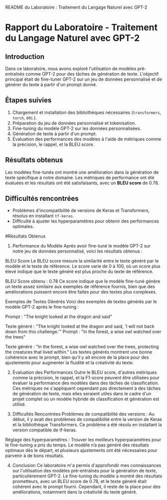 README du Laboratoire : Traitement du Langage Naturel avec GPT-2
# Rapport du Laboratoire - Traitement du Langage Naturel avec GPT-2

## Introduction
Dans ce laboratoire, nous avons exploré l'utilisation de modèles pré-entraînés comme GPT-2 pour des tâches de génération de texte. L'objectif principal était de fine-tuner GPT-2 sur un jeu de données personnalisé et de générer du texte à partir d'un prompt donné.

## Étapes suivies
1. Chargement et installation des bibliothèques nécessaires (`transformers`, `torch`, etc.).
2. Préparation du jeu de données personnalisé et tokenisation.
3. Fine-tuning du modèle GPT-2 sur les données personnalisées.
4. Génération de texte à partir d'un prompt.
5. Évaluation des performances des modèles à l'aide de métriques comme la précision, le rappel, et la BLEU score.

## Résultats obtenus
Les modèles fine-tunés ont montré une amélioration dans la génération de texte spécifique à notre domaine. Les métriques de performance ont été évaluées et les résultats ont été satisfaisants, avec un **BLEU score** de 0.78.

## Difficultés rencontrées
- Problèmes d'incompatibilité de versions de Keras et Transformers, résolus en installant `tf-keras`.
- Difficulté à ajuster les hyperparamètres pour obtenir des performances optimales.

#Résultats Obtenus

1. Performance du Modèle
Après avoir fine-tuné le modèle GPT-2 sur notre jeu de données personnalisé, voici les résultats obtenus :

BLEU Score
Le BLEU score mesure la similarité entre le texte généré par le modèle et le texte de référence. Le score varie de 0 à 100, où un score plus élevé indique que le texte généré est plus proche du texte de référence.

BLEU Score obtenu : 0.78
Ce score indique que le modèle fine-tuné génère un texte assez similaire aux exemples de référence fournis, bien que des améliorations puissent encore être faites pour des textes plus complexes.

Exemples de Textes Générés
Voici des exemples de textes générés par le modèle GPT-2 après le fine-tuning :

Prompt : "The knight looked at the dragon and said"

Texte généré : "The knight looked at the dragon and said, 'I will not back down from this challenge.'"
Prompt : "In the forest, a wise owl watched over the trees"

Texte généré : "In the forest, a wise owl watched over the trees, protecting the creatures that lived within."
Les textes générés montrent une bonne cohérence avec le prompt, bien qu'il y ait encore de la place pour des ajustements pour augmenter la fluidité et la créativité du texte.

2. Évaluation des Performances
Outre le BLEU score, d'autres métriques comme la précision, le rappel, et la F1-score peuvent être utilisées pour évaluer la performance des modèles dans des tâches de classification. Ces métriques ne s'appliquent cependant pas directement à des tâches de génération de texte, mais elles seraient utiles dans le cadre d'un projet complet où un modèle hybride de classification et génération est utilisé.

3. Difficultés Rencontrées
Problèmes de compatibilité des versions : Au début, il y avait des problèmes de compatibilité entre la version de Keras et la bibliothèque Transformers. Ce problème a été résolu en installant la version compatible de tf-keras.

Réglage des hyperparamètres : Trouver les meilleurs hyperparamètres pour le fine-tuning a pris du temps. Le modèle n’a pas généré des résultats optimaux dès le départ, et plusieurs ajustements ont été nécessaires pour parvenir à de bons résultats.

4. Conclusion
Ce laboratoire m'a permis d'approfondir mes connaissances sur l'utilisation des modèles pré-entraînés pour la génération de texte, particulièrement GPT-2. Le fine-tuning du modèle a montré des résultats prometteurs, avec un BLEU score de 0.78, et le texte généré était cohérent avec le prompt fourni. Cependant, il reste de la place pour des améliorations, notamment dans la créativité du texte généré.
